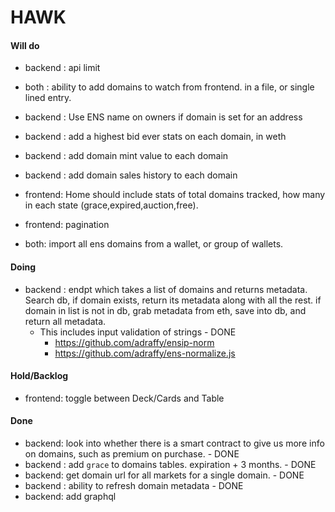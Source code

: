 # HAWK

#### Will do
- backend : api limit
- both : ability to add domains to watch from frontend. in a file, or single lined entry.
- backend : Use ENS name on owners if domain is set for an address
- backend : add a highest bid ever stats on each domain, in weth
- backend : add domain mint value to each domain
- backend : add domain sales history to each domain


- frontend: Home should include stats of total domains tracked, how many in each state (grace,expired,auction,free).
- frontend: pagination

- both: import all ens domains from a wallet, or group of wallets.

#### Doing
- backend : endpt which takes a list of domains and returns metadata. Search db, if domain exists, return its metadata along with all the rest. if domain in list is not in db, grab metadata from eth, save into db, and return all metadata.
  - This includes input validation of strings - DONE
    - https://github.com/adraffy/ensip-norm
    - https://github.com/adraffy/ens-normalize.js

#### Hold/Backlog
- frontend: toggle between Deck/Cards and Table

#### Done
- backend: look into whether there is a smart contract to give us more info on domains, such as premium on purchase. - DONE
- backend : add `grace` to domains tables. expiration + 3 months. - DONE
- backend: get domain url for all markets for a single domain. - DONE
- backend : ability to refresh domain metadata - DONE
- backend: add graphql
